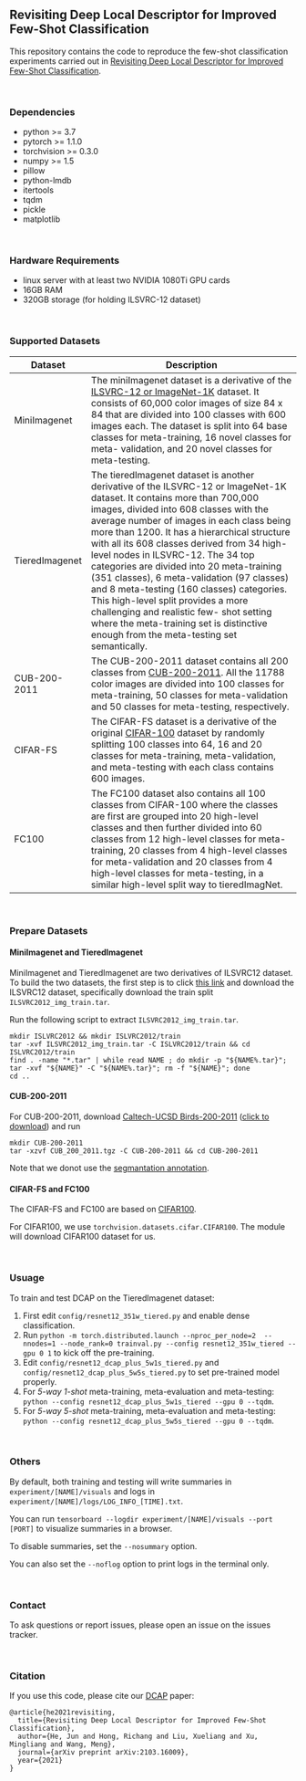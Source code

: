 ## Revisiting Deep Local Descriptor for Improved Few-Shot Classification
This repository contains the code to reproduce the few-shot classification experiments carried out in
[Revisiting Deep Local Descriptor for Improved Few-Shot Classification](https://arxiv.org/abs/2103.16009).

<br>

### Dependencies 
- python >= 3.7
- pytorch >= 1.1.0
- torchvision >= 0.3.0
- numpy >= 1.5
- pillow
- python-lmdb
- itertools 
- tqdm
- pickle
- matplotlib

<br>

### Hardware Requirements
-  linux server with at least two NVIDIA 1080Ti GPU cards
- 16GB RAM
- 320GB storage (for holding ILSVRC-12 dataset)


<br>

### Supported Datasets
| Dataset | Description |
| --- | ---- |
| MiniImagenet | The miniImagenet dataset is a derivative of the [ILSVRC-12 or ImageNet-1K](http://image-net.org/download-images) dataset. It consists of 60,000 color images of size 84 x 84 that are divided into 100 classes with 600 images each. The dataset is split into 64 base classes for meta-training, 16 novel classes for meta- validation, and 20 novel classes for meta-testing.|
| TieredImagenet | The tieredImagenet dataset is another derivative of the ILSVRC-12 or ImageNet-1K dataset. It contains more than 700,000 images, divided into 608 classes with the average number of images in each class being more than 1200. It has a hierarchical structure with all its 608 classes derived from 34 high-level nodes in ILSVRC-12. The 34 top categories are divided into 20 meta-training (351 classes), 6 meta-validation (97 classes) and 8 meta-testing (160 classes) categories. This high-level split provides a more challenging and realistic few- shot setting where the meta-training set is distinctive enough from the meta-testing set semantically.|
| CUB-200-2011 | The CUB-200-2011 dataset contains all 200 classes from [CUB-200-2011](http://www.vision.caltech.edu/visipedia/CUB-200-2011.html). All the 11788 color images are divided into 100 classes for meta-training, 50 classes for meta-validation and 50 classes for meta-testing, respectively. |
| CIFAR-FS | The CIFAR-FS dataset is a derivative of the original [CIFAR-100](https://www.cs.toronto.edu/~kriz/cifar.html) dataset by randomly splitting 100 classes into 64, 16 and 20 classes for meta-training, meta-validation, and meta-testing with each class contains 600 images. |
| FC100 | The FC100 dataset also contains all 100 classes from CIFAR-100 where the classes are first are grouped into 20 high-level classes and then further divided into 60 classes from 12 high-level classes for meta-training, 20 classes from 4 high-level classes for meta-validation and 20 classes from 4 high-level classes for meta-testing, in a similar high-level split way to tieredImagNet. |

<br>

### Prepare Datasets

####  <span id='prepare-mini-tiered'>MiniImagenet and TieredImagenet</span>
MiniImagenet and TieredImagenet are two derivatives of ILSVRC12 dataset. To build the two datasets, the first step is to click [this link](http://image-net.org/download-images) and download the ILSVRC12 dataset, specifically download the train split `ILSVRC2012_img_train.tar`.

Run the following script to extract `ILSVRC2012_img_train.tar`. 
```shell
mkdir ISLVRC2012 && mkdir ISLVRC2012/train
tar -xvf ILSVRC2012_img_train.tar -C ISLVRC2012/train && cd ISLVRC2012/train
find . -name "*.tar" | while read NAME ; do mkdir -p "${NAME%.tar}"; tar -xvf "${NAME}" -C "${NAME%.tar}"; rm -f "${NAME}"; done
cd ..
```

####  CUB-200-2011
For CUB-200-2011, download [Caltech-UCSD Birds-200-2011](http://www.vision.caltech.edu/visipedia/CUB-200-2011.html) ([click to download](http://www.vision.caltech.edu/visipedia-data/CUB-200-2011/CUB_200_2011.tgz)) and run
```shell
mkdir CUB-200-2011
tar -xzvf CUB_200_2011.tgz -C CUB-200-2011 && cd CUB-200-2011
```

Note that we donot use the [segmantation annotation](http://www.vision.caltech.edu/visipedia-data/CUB-200-2011/segmentations.tgz).

####  CIFAR-FS and FC100
The CIFAR-FS and FC100 are based on [CIFAR100](https://www.cs.toronto.edu/~kriz/cifar.html). 

For CIFAR100, we use `torchvision.datasets.cifar.CIFAR100`. The module will download CIFAR100 dataset for us.

<br>

### Usuage

To train and test DCAP on the TieredImagenet dataset:

1. First edit `config/resnet12_351w_tiered.py` and enable dense classification.
2. Run `python -m torch.distributed.launch --nproc_per_node=2  --nnodes=1 --node_rank=0 trainval.py --config resnet12_351w_tiered --gpu 0 1` to kick off the pre-training.
3. Edit `config/resnet12_dcap_plus_5w1s_tiered.py` and `config/resnet12_dcap_plus_5w5s_tiered.py` to set pre-trained model properly.
4. For *5-way 1-shot* meta-training, meta-evaluation and meta-testing: `python --config resnet12_dcap_plus_5w1s_tiered --gpu 0 --tqdm`.
5. For *5-way 5-shot* meta-training, meta-evaluation and meta-testing: `python --config resnet12_dcap_plus_5w5s_tiered --gpu 0 --tqdm`.

<br>

### Others
By default, both training and testing will write summaries in `experiment/[NAME]/visuals` and logs in `experiment/[NAME]/logs/LOG_INFO_[TIME].txt`.

You can run `tensorboard --logdir experiment/[NAME]/visuals --port [PORT]` to visualize summaries in a browser.

To disable summaries, set the `--nosummary` option. 

You can also set the `--noflog` option to print logs in the terminal only.

<br>

### Contact
To ask questions or report issues, please open an issue on the issues tracker.

<br>

### Citation
If you use this code, please cite our [DCAP](https://arxiv.org/abs/2103.16009) paper:

```
@article{he2021revisiting,
  title={Revisiting Deep Local Descriptor for Improved Few-Shot Classification},
  author={He, Jun and Hong, Richang and Liu, Xueliang and Xu, Mingliang and Wang, Meng},
  journal={arXiv preprint arXiv:2103.16009},
  year={2021}
}
```